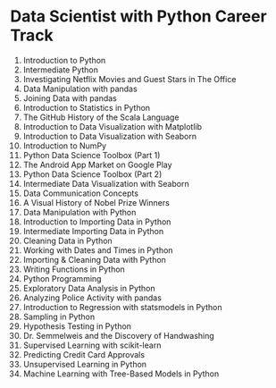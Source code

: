 # Data Scientist with Python Career Track

1. Introduction to Python
1. Intermediate Python
1. Investigating Netflix Movies and Guest Stars in The Office
1. Data Manipulation with pandas
1. Joining Data with pandas
1. Introduction to Statistics in Python
1. The GitHub History of the Scala Language
1. Introduction to Data Visualization with Matplotlib
1. Introduction to Data Visualization with Seaborn
1. Introduction to NumPy
1. Python Data Science Toolbox (Part 1)
1. The Android App Market on Google Play
1. Python Data Science Toolbox (Part 2)
1. Intermediate Data Visualization with Seaborn
1. Data Communication Concepts
1. A Visual History of Nobel Prize Winners
1. Data Manipulation with Python
1. Introduction to Importing Data in Python
1. Intermediate Importing Data in Python
1. Cleaning Data in Python
1. Working with Dates and Times in Python
1. Importing &amp; Cleaning Data with Python
1. Writing Functions in Python
1. Python Programming
1. Exploratory Data Analysis in Python
1. Analyzing Police Activity with pandas
1. Introduction to Regression with statsmodels in Python
1. Sampling in Python
1. Hypothesis Testing in Python
1. Dr. Semmelweis and the Discovery of Handwashing
1. Supervised Learning with scikit-learn
1. Predicting Credit Card Approvals
1. Unsupervised Learning in Python
1. Machine Learning with Tree-Based Models in Python